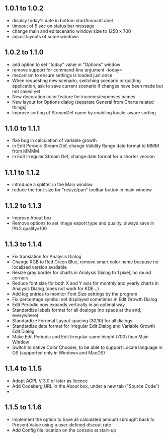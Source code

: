 1.0.1 to 1.0.2
---------------

* display today's date in bottom startAmountLabel
* timeout of 5 sec on status bar message
* change main and editscenario window size to 1250 x 700
* adjust layouts of some windows

1.0.2 to 1.1.0
--------------

* add option to set "today" value in "Options" window
* remove support for command-line argument -today=<date>
* mecanism to ensure settings is loaded just once
* When requesting new scenario, switching scenario or quitting application, ask to save current scenario if changes have been made but not saved yet
* New decoration color feature for incomes/expenses names
* New layout for Options dialog (separate General from Charts related things)
* Improve sorting of StreamDef name by enabling locale-aware sorting

1.1.0 to 1.1.1
--------------

* fixe bug in calculation of variable growth
* in Edit Perodic Stream Def, change Validity Range date format to MMM from MMMM
* in Edit Irregular Stream Def, change date format for a shorter version

1.1.1 to 1.1.2
--------------

* introduce a splitter in the Main window
* reduce the font size for "resize/pan" toolbar button in main window

1.1.2 to 1.1.3
-------------

* Improve About box
* Remove options to set image export type and quality, always save in PNG quality=100

1.1.3 to 1.1.4
--------------

* Fix translation for Analysis Dialog
* Change RGB to Red Green Blue, remove smart color name because no localized version available
* Resize gray border for charts in Analysis Dialog to 1 pixel, no round corners
* Reduce font size for both X and Y axis for monthly and yearly charts in Analysis Dialog (does not work for KDE...)
* Add log entries to monitor Font Size settings by the program
* Fix percentage symbol not displayed sometimes in Edit Growth Dialog
* Edit Periodic now expands vertically in an optimal way
* Standardize labels format for all doalogs (no space at the end, everywhere)
* Standardize Fornmal Layout spacing (30,10) for all dialogs
* Standardize date format for Irregular Edit Dialog and Variable Growth Edit Dialog
* Make Edit Periodic and Edit Irregular same hieght (700) than Main Window
* Switch to native Color Chooser, to be able to support Locale language in OS (supported only in Windows and MacOS)

1.1.4 to 1.1.5
--------------

* Adopt AGPL V 3.0 or later as licence
* Add Codeberg URL in the About box, under a new tab ("Source Code")
* 

## 1.1.5 to 1.1.6

- Implement the option to have all calculated amount sbrought back to Present Value using a user-defined discout rate
- Add Config file location on the console at start-up
